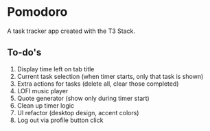 # Pomodoro

A task tracker app created with the T3 Stack.

## To-do's

1. Display time left on tab title
2. Current task selection (when timer starts, only that task is shown)
3. Extra actions for tasks (delete all, clear those completed)
4. LOFI music player
5. Quote generator (show only during timer start)
6. Clean up timer logic
7. UI refactor (desktop design, accent colors)
8. Log out via profile button click

